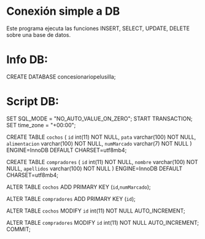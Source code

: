 # Conexión simple a DB 

Este programa ejecuta las funciones INSERT, SELECT, UPDATE, DELETE sobre una base de datos.

# Info DB:

CREATE DATABASE concesionariopelusilla;

# Script DB:

SET SQL_MODE = "NO_AUTO_VALUE_ON_ZERO";
START TRANSACTION;
SET time_zone = "+00:00";

CREATE TABLE `cochos` (
  `id` int(11) NOT NULL,
  `pata` varchar(100) NOT NULL,
  `alimentacion` varchar(100) NOT NULL,
  `numMarcado` varchar(7) NOT NULL
) ENGINE=InnoDB DEFAULT CHARSET=utf8mb4;


CREATE TABLE `compradores` (
  `id` int(11) NOT NULL,
  `nombre` varchar(100) NOT NULL,
  `apellidos` varchar(100) NOT NULL
) ENGINE=InnoDB DEFAULT CHARSET=utf8mb4;

ALTER TABLE `cochos`
  ADD PRIMARY KEY (`id`,`numMarcado`);

ALTER TABLE `compradores`
  ADD PRIMARY KEY (`id`);

ALTER TABLE `cochos`
  MODIFY `id` int(11) NOT NULL AUTO_INCREMENT;

ALTER TABLE `compradores`
  MODIFY `id` int(11) NOT NULL AUTO_INCREMENT;
COMMIT;
